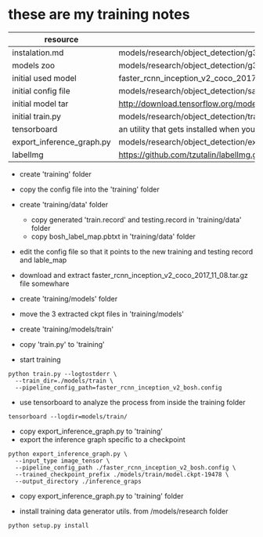 # these are my training notes

|resource            |                 location                                             |
|--------------------|----------------------------------------------------------------------|
|instalation.md      | models/research/object_detection/g3doc/                              |
|models zoo          | models/research/object_detection/g3doc/detection_model_zoo.md        |
|initial used model  | faster_rcnn_inception_v2_coco_2017_11_08                             |
|initial config file | models/research/object_detection/samples/configs/faster_rcnn_inception_v2_coco.config |
|initial model tar   | http://download.tensorflow.org/models/object_detection/faster_rcnn_inception_v2_coco_2017_11_08.tar.gz |
|initial train.py    | models/research/object_detection/train.py                            |
|tensorboard         | an utility that gets installed when you install tensorflow           |
|export_inference_graph.py| models/research/object_detection/export_inference_graph.py      |
|labelImg            | https://github.com/tzutalin/labelImg.git                             |



- create 'training' folder
- copy the config file into the 'training' folder
- create 'training/data' folder
  - copy generated 'train.record' and testing.record in 'training/data' folder
  - copy bosh_label_map.pbtxt in 'training/data' folder
- edit the config file so that it points to the new training and testing record and lable_map
- download and extract faster_rcnn_inception_v2_coco_2017_11_08.tar.gz file somewhare
- create 'training/models' folder
- move the 3 extracted ckpt files in 'training/models'
- create 'training/models/train'
- copy 'train.py' to 'training'

- start training
```
python train.py --logtostderr \
  --train_dir=./models/train \
  --pipeline_config_path=faster_rcnn_inception_v2_bosh.config
```

- use tensorboard to analyze the process from inside the training folder
```
tensorboard --logdir=models/train/
```
- copy export_inference_graph.py to 'training'
- export the inference graph specific to a checkpoint
```
python export_inference_graph.py \
  --input_type image_tensor \
  --pipeline_config_path ./faster_rcnn_inception_v2_bosh.config \
  --trained_checkpoint_prefix ./models/train/model.ckpt-19478 \
  --output_directory ./inference_graps
```

- copy export_inference_graph.py to 'training' folder

- install training data generator utils. from /models/research folder
```
python setup.py install
```
